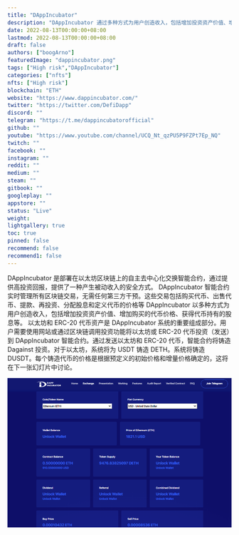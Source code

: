 ```yaml
---
title: "DAppIncubator"
description: "DAppIncubator 通过多种方式为用户创造收入，包括增加投资资产价值、增加购买的代币价格、赚取股息。"
date: 2022-08-13T00:00:00+08:00
lastmod: 2022-08-13T00:00:00+08:00
draft: false
authors: ["boogArno"]
featuredImage: "dappincubator.png"
tags: ["High risk","DAppIncubator"]
categories: ["nfts"]
nfts: ["High risk"]
blockchain: "ETH"
website: "https://www.dappincubator.com/"
twitter: "https://twitter.com/DefiDapp"
discord: ""
telegram: "https://t.me/dappincubatorofficial"
github: ""
youtube: "https://www.youtube.com/channel/UCQ_Nt_qzPU5P9FZPt7Ep_NQ"
twitch: ""
facebook: ""
instagram: ""
reddit: ""
medium: ""
steam: ""
gitbook: ""
googleplay: ""
appstore: ""
status: "Live"
weight: 
lightgallery: true
toc: true
pinned: false
recommend: false
recommend1: false
---
```

DAppIncubator 是部署在以太坊区块链上的自主去中心化交换智能合约，通过提供高投资回报，提供了一种产生被动收入的安全方式。
DAppIncubator 智能合约实时管理所有区块链交易，无需任何第三方干预。这些交易包括购买代币、出售代币、提款、再投资、分配股息和定义代币的价格等
DAppIncubator 以多种方式为用户创造收入，包括增加投资资产价值、增加购买的代币价格、获得代币持有的股息等。
以太坊和 ERC-20 代币资产是 DAppIncubator 系统的重要组成部分。用户需要使用网站或通过区块链调用投资功能将以太坊或 ERC-20 代币投资（发送）到 DAppIncubator 智能合约。通过发送以太坊和 ERC-20 代币，智能合约将铸造 Dagainst 投资。对于以太坊，系统将为 USDT 铸造 DETH。系统将铸造 DUSDT。每个铸造代币的价格是根据预定义的初始价格和增量价格确定的，这将在下一张幻灯片中讨论。

![dappincubator-dapp-high-risk-ethereum-image1_4cdf05aeda905e8a7e4708fe86359d6b](dappincubator-dapp-high-risk-ethereum-image1_4cdf05aeda905e8a7e4708fe86359d6b.png)
